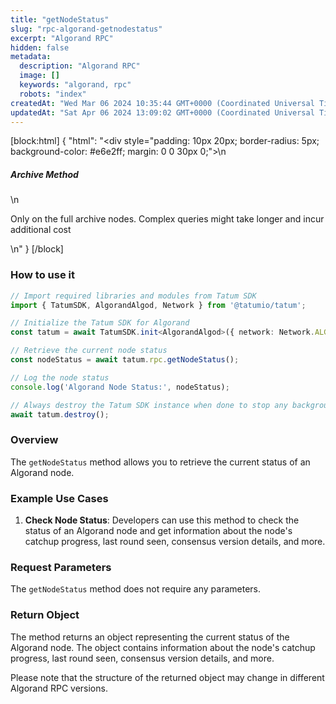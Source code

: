 ```yaml
---
title: "getNodeStatus"
slug: "rpc-algorand-getnodestatus"
excerpt: "Algorand RPC"
hidden: false
metadata: 
  description: "Algorand RPC"
  image: []
  keywords: "algorand, rpc"
  robots: "index"
createdAt: "Wed Mar 06 2024 10:35:44 GMT+0000 (Coordinated Universal Time)"
updatedAt: "Sat Apr 06 2024 13:09:02 GMT+0000 (Coordinated Universal Time)"
---
```

[block:html]
{
  "html": "<div style=\"padding: 10px 20px; border-radius: 5px; background-color: #e6e2ff; margin: 0 0 30px 0;\">\n  <h5>Archive Method</h5>\n  <p>Only on the full archive nodes. Complex queries might take longer and incur additional cost</p>\n</div>"
}
[/block]


### How to use it

```typescript
// Import required libraries and modules from Tatum SDK
import { TatumSDK, AlgorandAlgod, Network } from '@tatumio/tatum';

// Initialize the Tatum SDK for Algorand
const tatum = await TatumSDK.init<AlgorandAlgod>({ network: Network.ALGORAND_ALGOD });

// Retrieve the current node status
const nodeStatus = await tatum.rpc.getNodeStatus();

// Log the node status
console.log('Algorand Node Status:', nodeStatus);

// Always destroy the Tatum SDK instance when done to stop any background processes
await tatum.destroy();
```

### Overview

The `getNodeStatus` method allows you to retrieve the current status of an Algorand node.

### Example Use Cases

1. **Check Node Status**: Developers can use this method to check the status of an Algorand node and get information about the node's catchup progress, last round seen, consensus version details, and more.

### Request Parameters

The `getNodeStatus` method does not require any parameters.

### Return Object

The method returns an object representing the current status of the Algorand node. The object contains information about the node's catchup progress, last round seen, consensus version details, and more. 

Please note that the structure of the returned object may change in different Algorand RPC versions.

```

 
```

